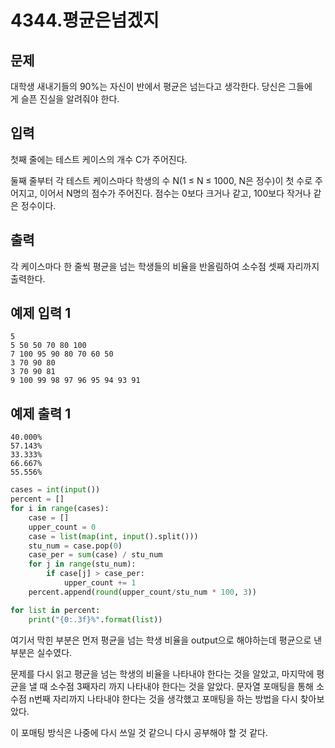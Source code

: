 # 4344.평균은넘겠지

## 문제

대학생 새내기들의 90%는 자신이 반에서 평균은 넘는다고 생각한다. 당신은 그들에게 슬픈 진실을 알려줘야 한다.

## 입력

첫째 줄에는 테스트 케이스의 개수 C가 주어진다.

둘째 줄부터 각 테스트 케이스마다 학생의 수 N(1 ≤ N ≤ 1000, N은 정수)이 첫 수로 주어지고, 이어서 N명의 점수가 주어진다. 점수는 0보다 크거나 같고, 100보다 작거나 같은 정수이다.

## 출력

각 케이스마다 한 줄씩 평균을 넘는 학생들의 비율을 반올림하여 소수점 셋째 자리까지 출력한다.

## 예제 입력 1

```
5
5 50 50 70 80 100
7 100 95 90 80 70 60 50
3 70 90 80
3 70 90 81
9 100 99 98 97 96 95 94 93 91

```

## 예제 출력 1

```
40.000%
57.143%
33.333%
66.667%
55.556%
```

```python
cases = int(input())
percent = []
for i in range(cases):
    case = []
    upper_count = 0
    case = list(map(int, input().split()))
    stu_num = case.pop(0)
    case_per = sum(case) / stu_num
    for j in range(stu_num):
        if case[j] > case_per:
            upper_count += 1
    percent.append(round(upper_count/stu_num * 100, 3))

for list in percent:
    print("{0:.3f}%".format(list))
```

여기서 막힌 부분은 먼저 평균을 넘는 학생 비율을 output으로 해야하는데 평균으로 낸 부분은 실수였다.

문제를 다시 읽고 평균을 넘는 학생의 비율을 나타내야 한다는 것을 알았고, 마지막에 평균을 낼 때 소수점 3째자리 까지 나타내야 한다는 것을 알았다. 문자열 포매팅을 통해 소수점 n번째 자리까지 나타내야 한다는 것을 생각했고 포매팅을 하는 방법을 다시 찾아보았다.

이 포매팅 방식은 나중에 다시 쓰일 것 같으니 다시 공부해야 할 것 같다.